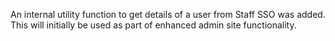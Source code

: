 An internal utility function to get details of a user from Staff SSO was added. This will initially be used as part of enhanced admin site functionality.
